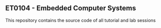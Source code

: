 <h2> ET0104 - Embedded Computer Systems </h2>

<p>This repository contains the source code of all tutorial and lab sessions</p>
